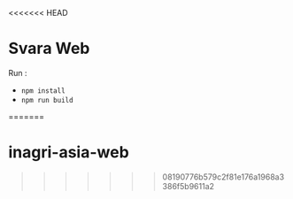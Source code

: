 <<<<<<< HEAD
# Svara Web

Run : 
- ``` npm install ```
- ``` npm run build ```

=======
# inagri-asia-web
>>>>>>> 08190776b579c2f81e176a1968a3386f5b9611a2
